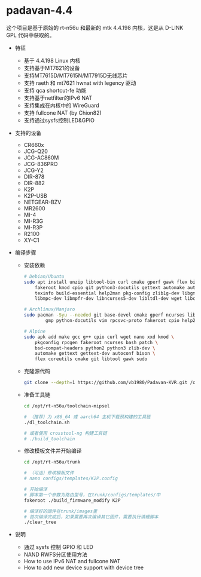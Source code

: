 # padavan-4.4 #

这个项目是基于原始的 rt-n56u 和最新的 mtk 4.4.198 内核，这是从 D-LINK GPL 代码中获取的。

- 特征
  - 基于 4.4.198 Linux 内核
  - 支持基于MT7621的设备
  - 支持MT7615D/MT7615N/MT7915D无线芯片
  - 支持 raeth 和 mt7621 hwnat with legency 驱动
  - 支持 qca shortcut-fe 功能
  - 支持基于netfilter的IPv6 NAT
  - 支持集成在内核中的 WireGuard
  - 支持 fullcone NAT (by Chion82)
  - 支持通过sysfs控制LED&GPIO


- 支持的设备
  - CR660x
  - JCG-Q20
  - JCG-AC860M
  - JCG-836PRO
  - JCG-Y2
  - DIR-878
  - DIR-882
  - K2P
  - K2P-USB
  - NETGEAR-BZV
  - MR2600
  - MI-4
  - MI-R3G
  - MI-R3P
  - R2100
  - XY-C1

- 编译步骤
  - 安装依赖
    ```sh
    # Debian/Ubuntu
    sudo apt install unzip libtool-bin curl cmake gperf gawk flex bison nano xxd \
        fakeroot kmod cpio git python3-docutils gettext automake autopoint \
        texinfo build-essential help2man pkg-config zlib1g-dev libgmp3-dev \
        libmpc-dev libmpfr-dev libncurses5-dev libltdl-dev wget libc-dev-bin

    # Archlinux/Manjaro
    sudo pacman -Syu --needed git base-devel cmake gperf ncurses libmpc \
            gmp python-docutils vim rpcsvc-proto fakeroot cpio help2man

    # Alpine
    sudo apk add make gcc g++ cpio curl wget nano xxd kmod \
        pkgconfig rpcgen fakeroot ncurses bash patch \
        bsd-compat-headers python2 python3 zlib-dev \
        automake gettext gettext-dev autoconf bison \
        flex coreutils cmake git libtool gawk sudo
    ```
  - 克隆源代码
    ```sh
    git clone --depth=1 https://github.com/vb1980/Padavan-KVR.git /opt/rt-n56u
    ```
  - 准备工具链
    ```sh
    cd /opt/rt-n56u/toolchain-mipsel

    # （推荐）为 x86_64 或 aarch64 主机下载预构建的工具链
    ./dl_toolchain.sh

    # 或者使用 crosstool-ng 构建工具链
    # ./build_toolchain
    ```
  - 修改模板文件并开始编译
    ```sh
    cd /opt/rt-n56u/trunk

    # （可选）修改模板文件
    # nano configs/templates/K2P.config

    # 开始编译
    # 脚本第一个参数为路由型号，在trunk/configs/templates/中
    fakeroot ./build_firmware_modify K2P
    
    # 编译好的固件在trunk/images里
    # 首次编译完成后，如果需要再次编译其它固件，需要执行清理脚本
    ./clear_tree
    ```

- 说明
  - 通过 sysfs 控制 GPIO 和 LED
  - NAND RWFS分区使用方法
  - How to use IPv6 NAT and fullcone NAT
  - How to add new device support with device tree
